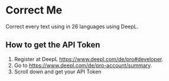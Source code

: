 # Correct Me

Correct every text using in 26 languages using DeepL.

## How to get the API Token

1. Register at DeepL <https://www.deepl.com/de/pro#developer>.
2. Go to <https://www.deepl.com/de/pro-account/summary>.
3. Scroll down and get your API Token
